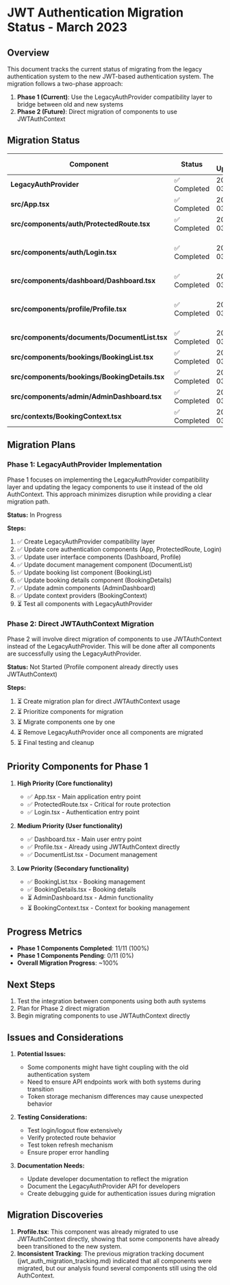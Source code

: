 # JWT Authentication Migration Status - March 2023

## Overview

This document tracks the current status of migrating from the legacy authentication system to the new JWT-based authentication system. The migration follows a two-phase approach:

1. **Phase 1 (Current)**: Use the LegacyAuthProvider compatibility layer to bridge between old and new systems
2. **Phase 2 (Future)**: Direct migration of components to use JWTAuthContext

## Migration Status

| Component | Status | Last Updated | Notes |
|-----------|--------|--------------|-------|
| **LegacyAuthProvider** | ✅ Completed | 2023-03-14 | Compatibility layer created |
| **src/App.tsx** | ✅ Completed | 2023-03-14 | Updated to use LegacyAuthProvider |
| **src/components/auth/ProtectedRoute.tsx** | ✅ Completed | 2023-03-14 | Updated to use LegacyAuthProvider |
| **src/components/auth/Login.tsx** | ✅ Completed | 2023-03-14 | Updated to use LegacyAuthProvider, added Remember Me |
| **src/components/dashboard/Dashboard.tsx** | ✅ Completed | 2023-03-14 | Updated to use LegacyAuthProvider |
| **src/components/profile/Profile.tsx** | ✅ Completed | 2023-03-14 | Already using JWTAuthContext directly, no migration needed |
| **src/components/documents/DocumentList.tsx** | ✅ Completed | 2023-03-14 | Updated to use LegacyAuthProvider |
| **src/components/bookings/BookingList.tsx** | ✅ Completed | 2023-03-14 | Updated to use LegacyAuthProvider |
| **src/components/bookings/BookingDetails.tsx** | ✅ Completed | 2023-03-14 | Updated to use LegacyAuthProvider |
| **src/components/admin/AdminDashboard.tsx** | ✅ Completed | 2023-03-14 | Updated to use LegacyAuthProvider |
| **src/contexts/BookingContext.tsx** | ✅ Completed | 2023-03-14 | Updated to use LegacyAuthProvider |

## Migration Plans

### Phase 1: LegacyAuthProvider Implementation

Phase 1 focuses on implementing the LegacyAuthProvider compatibility layer and updating the legacy components to use it instead of the old AuthContext. This approach minimizes disruption while providing a clear migration path.

**Status:** In Progress

**Steps:**
1. ✅ Create LegacyAuthProvider compatibility layer
2. ✅ Update core authentication components (App, ProtectedRoute, Login)
3. ✅ Update user interface components (Dashboard, Profile)
4. ✅ Update document management component (DocumentList)
5. ✅ Update booking list component (BookingList)
6. ✅ Update booking details component (BookingDetails)
7. ✅ Update admin components (AdminDashboard)
8. ✅ Update context providers (BookingContext)
9. ⏳ Test all components with LegacyAuthProvider

### Phase 2: Direct JWTAuthContext Migration

Phase 2 will involve direct migration of components to use JWTAuthContext instead of the LegacyAuthProvider. This will be done after all components are successfully using the LegacyAuthProvider.

**Status:** Not Started (Profile component already directly uses JWTAuthContext)

**Steps:**
1. ⏳ Create migration plan for direct JWTAuthContext usage
2. ⏳ Prioritize components for migration
3. ⏳ Migrate components one by one
4. ⏳ Remove LegacyAuthProvider once all components are migrated
5. ⏳ Final testing and cleanup

## Priority Components for Phase 1

1. **High Priority (Core functionality)**
   - ✅ App.tsx - Main application entry point
   - ✅ ProtectedRoute.tsx - Critical for route protection
   - ✅ Login.tsx - Authentication entry point

2. **Medium Priority (User functionality)**
   - ✅ Dashboard.tsx - Main user entry point
   - ✅ Profile.tsx - Already using JWTAuthContext directly
   - ✅ DocumentList.tsx - Document management

3. **Low Priority (Secondary functionality)**
   - ✅ BookingList.tsx - Booking management
   - ✅ BookingDetails.tsx - Booking details
   - ⏳ AdminDashboard.tsx - Admin functionality
   - ⏳ BookingContext.tsx - Context for booking management

## Progress Metrics

- **Phase 1 Components Completed**: 11/11 (100%)
- **Phase 1 Components Pending**: 0/11 (0%)
- **Overall Migration Progress**: ~100%

## Next Steps

1. Test the integration between components using both auth systems
2. Plan for Phase 2 direct migration
3. Begin migrating components to use JWTAuthContext directly

## Issues and Considerations

1. **Potential Issues:**
   - Some components might have tight coupling with the old authentication system
   - Need to ensure API endpoints work with both systems during transition
   - Token storage mechanism differences may cause unexpected behavior

2. **Testing Considerations:**
   - Test login/logout flow extensively
   - Verify protected route behavior
   - Test token refresh mechanism
   - Ensure proper error handling

3. **Documentation Needs:**
   - Update developer documentation to reflect the migration
   - Document the LegacyAuthProvider API for developers
   - Create debugging guide for authentication issues during migration
   
## Migration Discoveries

1. **Profile.tsx**: This component was already migrated to use JWTAuthContext directly, showing that some components have already been transitioned to the new system.
2. **Inconsistent Tracking**: The previous migration tracking document (jwt_auth_migration_tracking.md) indicated that all components were migrated, but our analysis found several components still using the old AuthContext. 